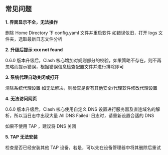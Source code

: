 ## 常见问题

**1. 界面显示不全，无法操作**

删除 Home Directory 下 config.yaml 文件并重启软件
如错误依旧，打开 logs 文件夹，选取最新日志文件分析

**2. 升级后提示 xxx not found**

0.6.0 版本升级后，Clash 核心增加对规则部分的校验，如果策略不存在，则不再忽略而提示错误，根据错误信息检查配置文件并进行排除即可

**3. 系统代理自动关闭或打开**

清除系统代理设置
如无法解决，则检查是否有其他安全/代理软件修改代理设置

**4. 无法访问网页**

0.6.0 版本升级后，Clash 核心使用自定义 DNS 设置进行服务器及直连域名的解析，所以当日志中出现大量 All DNS Failed! 日志时，请重新设置合适的 DNS

如果不使用 TAP ，建议将 DNS 关闭

**5. TAP 无法安装**

检查是否已经安装其他 TAP 设备，若是，可以先在设备管理器中将其删除后重试
